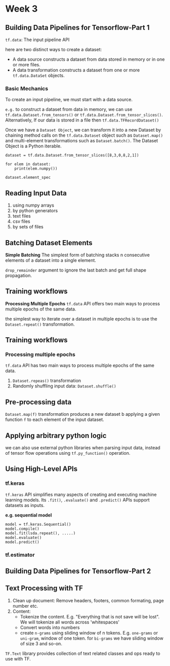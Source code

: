 # Week 3


## Building Data Pipelines for Tensorflow-Part 1

`tf.data`: The input pipeline API

here are two distinct ways to create a dataset:
* A data source constructs a dataset from data stored in memory or in one or more files.
* A data transformation constructs a dataset from one or more `tf.data.DataSet` objects.

### Basic Mechanics
To create an input pipeline, we must start with a data source. 

`e.g.` to construct a dataset from data in memory, we can use `tf.data.Dataset.from_tensors()` or 
`tf.data.Dataset.from_tensor_slices()`. Alternatively, If our data is stored in a file then `tf.data.TFRecordDataset()`

Once we have a `Dataset Object`, we can transform it into a new Dataset by chaining method calls on the `tf.data.Dataset` object such as `Dataset.map()` and multi-element transformations such as `Dataset.batch()`. The Dataset Object is a Python iterable. 

```
dataset = tf.data.Dataset.from_tensor_slices([8,3,0,8,2,1])

for elem in dataset:
    print(elem.numpy())
```

`dataset.element_spec`


## Reading Input Data

1. using numpy arrays
2. by python generators
3. text files
4. csv files
5. by sets of files

## Batching Dataset Elements

**Simple Batching**
The simplest form of batching stacks n consecutive elements of a dataset into a single element. 

`drop_remainder` argument to ignore the last batch and get full shape propagation.


## Training workflows

**Processing Multiple Epochs**
`tf.data` API offers two main ways to process multiple epochs of the same data.

the simplest way to iterate over a dataset in multiple epochs is to use the `Dataset.repeat()` transformation.

## Training workflows

### Processing multiple epochs

`tf.data` API has two main ways to process multiple epochs of the same data.

1. `Dataset.repeas()` transformation
2. Randomly shuffling input data: `Dataset.shuffle()`


## Pre-processing data

`Dataset.map(f)` transformation produces a new dataset b applying a given function `f` to each element of the input dataset. 

## Applying arbitrary python logic
we can also use external python libraries when parsing input data, instead of tensor flow operations using `tf.py_function()` operation.


## Using High-Level APIs

### tf.keras
`tf.keras` API simplifies many aspects of creating and executing machine learning models. Its `.fit()`, `.evaluate()` and `.predict()` APIs support datasets as inputs. 

**e.g. sequential model**
```
model = tf.keras.Sequential()
model.compile()
model.fit(lsda.repeat(), .....)
model.evaluate()
model.predict()
```

### tf.estimator



## Building Data Pipelines for Tensorflow-Part 2




## Text Processing with TF

1. Clean up document: Remove headers, footers, common formating, page number etc.
2. Content:
    * Tokenize the content. E.g. "Everything that is not save will be lost". We  will tokenize all words across 'whitespaces'
    * Convert words into numbers
    * create `n-grams` using sliding window of n tokens. E.g. `one-grams` or `uni-gram`, window of one token. for `bi-grams` we have sliding window of size 3 and so-on.

`TF.Text` library provides collection of text related classes and ops ready to use with TF.
